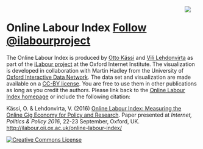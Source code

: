 <img src = "oii_thumbnail.png" style="max-width:270;float:right;margin-right:20px"/>

<h1>Online Labour Index <a href="https://twitter.com/ilabourproject" class="twitter-follow-button" data-size="large" data-show-count="false">Follow @ilabourproject</a><script async src="//platform.twitter.com/widgets.js" charset="utf-8"></script></h1>


The Online Labour Index is produced by <a href="https://www.oii.ox.ac.uk/people/otto-kassi/">Otto Kässi</a> and <a href="https://www.oii.ox.ac.uk/people/vili-lehdonvirta/">Vili Lehdonvirta</a> as part of the <a href="http://ilabour.oii.ox.ac.uk/">iLabour project</a> at the Oxford Internet Institute. The visualization is developed in collaboration with Martin Hadley from the University of <a href="http://blogs.it.ox.ac.uk/acit-rs-team/projects/live-data-project/">Oxford Interactive Data Network</a>. The data set and visualization are made available on a <a href="http://creativecommons.org/licenses/by/4.0/">CC-BY license</a>. You are free to use them in other publications as long as you credit the authors. Please link back to the <a href="http://ilabour.oii.ox.ac.uk/online-labour-index/">Online Labour Index homepage</a> or include the following citation:

Kässi, O. & Lehdonvirta, V. (2016) <a href="http://ipp.oii.ox.ac.uk/sites/ipp/files/documents/Kassi%2520Lehdonvirta%25202016-09-19.pdf">Online Labour Index: Measuring the Online Gig Economy for Policy and Research</a>. Paper presented at <em>Internet, Politics & Policy 2016</em>, 22-23 September, Oxford, UK. http://ilabour.oii.ox.ac.uk/online-labour-index/

<p><a rel='license' href='http://creativecommons.org/licenses/by/4.0/'><img alt='Creative Commons License' style='border-width:0' src='https://i.creativecommons.org/l/by/4.0/88x31.png' /></a></p>

